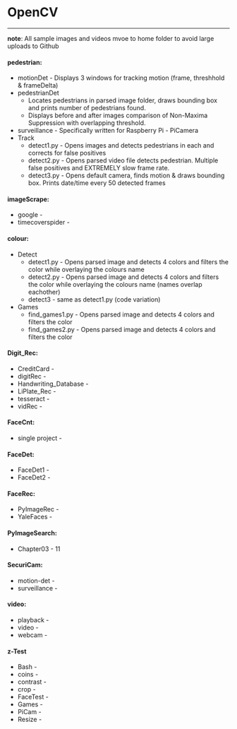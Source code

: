 # OpenCV
---------

**note**: All sample images and videos mvoe to home folder to avoid large uploads to Github

#### pedestrian:  
* motionDet - Displays 3 windows for tracking motion (frame, threshhold & frameDelta)
* pedestrianDet
	* Locates pedestrians in parsed image folder, draws bounding box and prints number of pedestrians found. 
	* Displays before and after images comparison of Non-Maxima Suppression with overlapping threshold.
* surveillance - Specifically written for Raspberry Pi - PiCamera
* Track
	* detect1.py - Opens images and detects pedestrians in each and corrects for false positives
	* detect2.py - Opens parsed video file detects pedestrian. Multiple false positives and EXTREMELY slow frame rate.
	* detect3.py - Opens default camera, finds motion & draws bounding box. Prints date/time every 50 detected frames
 
#### imageScrape:  
* google - 
* timecoverspider - 

#### colour:  
* Detect
	* detect1.py - Opens parsed image and detects 4 colors and filters the color while overlaying the colours name
	* detect2.py - Opens parsed image and detects 4 colors and filters the color while overlaying the colours name (names overlap eachother)
	* detect3 - same as detect1.py (code variation)
* Games
	* find_games1.py - Opens parsed image and detects 4 colors and filters the color
	* find_games2.py - Opens parsed image and detects 4 colors and filters the color

#### Digit_Rec:  
* CreditCard - 
* digitRec - 
* Handwriting_Database - 
* LiPlate_Rec - 
* tesseract - 
* vidRec - 

#### FaceCnt:  
* single project - 

#### FaceDet:  
* FaceDet1 - 
* FaceDet2 - 

#### FaceRec:  
* PyImageRec - 
* YaleFaces - 

#### PyImageSearch:  
*  Chapter03 - 11

#### SecuriCam:  
* motion-det - 
* surveillance - 

#### video:  
* playback - 
* video - 
* webcam - 

#### z-Test
* Bash - 
* coins - 
* contrast - 
* crop - 
* FaceTest - 
* Games - 
* PiCam - 
* Resize - 


